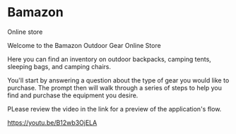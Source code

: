 
# Bamazon
Online store

Welcome to the Bamazon Outdoor Gear Online Store

Here you can find an inventory on outdoor backpacks, camping tents, sleeping bags, and camping chairs.

You'll start by answering a question about the type of gear you would like to purchase. The prompt then
will walk through a series of steps to help you find and purchase the equipment you desire.

PLease review the video in the link for a preview of the application's flow.

https://youtu.be/B12wb3OjELA
